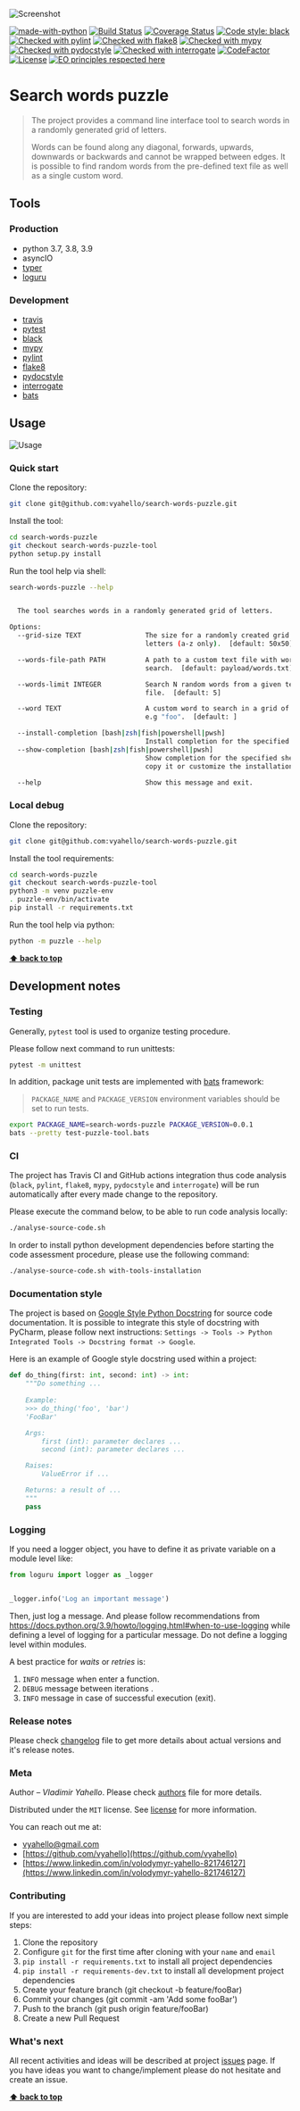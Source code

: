![Screenshot](media/icon.png)

[![made-with-python](https://img.shields.io/badge/Made%20with-Python-1f425f.svg)](https://www.python.org/)
[![Build Status](https://travis-ci.org/vyahello/search-words-puzzle.svg?branch=search-words-puzzle-tool)](https://travis-ci.org/vyahello/search-words-puzzle)
[![Coverage Status](https://coveralls.io/repos/github/vyahello/search-words-puzzle/badge.svg?branch=search-words-puzzle-tool)](https://coveralls.io/github/vyahello/search-words-puzzle?branch=search-words-puzzle-tool)
[![Code style: black](https://img.shields.io/badge/code%20style-black-000000.svg)](https://github.com/psf/black)
[![Checked with pylint](https://img.shields.io/badge/pylint-checked-blue)](https://www.pylint.org)
[![Checked with flake8](https://img.shields.io/badge/flake8-checked-blue)](http://flake8.pycqa.org/)
[![Checked with mypy](http://www.mypy-lang.org/static/mypy_badge.svg)](http://mypy-lang.org/)
[![Checked with pydocstyle](https://img.shields.io/badge/pydocstyle-checked-yellowgreen)](http://www.pydocstyle.org/)
[![Checked with interrogate](https://img.shields.io/badge/interrogate-checked-yellowgreen)](https://interrogate.readthedocs.io/en/latest/)
[![CodeFactor](https://www.codefactor.io/repository/github/vyahello/search-words-puzzle/badge)](https://www.codefactor.io/repository/github/vyahello/search-words-puzzle)
[![License](https://img.shields.io/badge/license-MIT-green.svg)](LICENSE.md)
[![EO principles respected here](https://www.elegantobjects.org/badge.svg)](https://www.elegantobjects.org)

# Search words puzzle

> The project provides a command line interface tool to search words in a randomly generated grid of letters.
> 
> Words can be found along any diagonal, forwards, upwards, downwards or backwards and cannot be wrapped between edges.
> It is possible to find random words from the pre-defined text file as well as a single custom word.

## Tools

### Production

- python 3.7, 3.8, 3.9
- asyncIO
- [typer](https://typer.tiangolo.com/)
- [loguru](https://loguru.readthedocs.io/en/stable/index.html)

### Development

- [travis](https://travis-ci.org/)
- [pytest](https://pypi.org/project/pytest/)
- [black](https://black.readthedocs.io/en/stable/)
- [mypy](http://mypy.readthedocs.io/en/latest)
- [pylint](https://www.pylint.org/)
- [flake8](http://flake8.pycqa.org/en/latest/)
- [pydocstyle](https://github.com/PyCQA/pydocstyle)
- [interrogate](https://interrogate.readthedocs.io/en/latest/)
- [bats](https://github.com/sstephenson/bats)

## Usage

![Usage](media/howto.gif)

### Quick start

Clone the repository:
```bash
git clone git@github.com:vyahello/search-words-puzzle.git
```

Install the tool:
```bash
cd search-words-puzzle
git checkout search-words-puzzle-tool
python setup.py install
```

Run the tool help via shell:
```bash
search-words-puzzle --help


  The tool searches words in a randomly generated grid of letters.

Options:
  --grid-size TEXT                The size for a randomly created grid of
                                  letters (a-z only).  [default: 50x50]

  --words-file-path PATH          A path to a custom text file with words to
                                  search.  [default: payload/words.txt]

  --words-limit INTEGER           Search N random words from a given text
                                  file.  [default: 5]

  --word TEXT                     A custom word to search in a grid of letters
                                  e.g "foo".  [default: ]

  --install-completion [bash|zsh|fish|powershell|pwsh]
                                  Install completion for the specified shell.
  --show-completion [bash|zsh|fish|powershell|pwsh]
                                  Show completion for the specified shell, to
                                  copy it or customize the installation.

  --help                          Show this message and exit.
```

### Local debug

Clone the repository:
```bash
git clone git@github.com:vyahello/search-words-puzzle.git
```

Install the tool requirements:
```bash
cd search-words-puzzle
git checkout search-words-puzzle-tool
python3 -m venv puzzle-env
. puzzle-env/bin/activate
pip install -r requirements.txt
```

Run the tool help via python:
```bash
python -m puzzle --help
```

**[⬆ back to top](#search-words-puzzle)**

## Development notes

### Testing

Generally, `pytest` tool is used to organize testing procedure.

Please follow next command to run unittests:
```bash
pytest -m unittest
```

In addition, package unit tests are implemented with [bats](https://github.com/sstephenson/bats) framework:
> `PACKAGE_NAME` and `PACKAGE_VERSION` environment variables should be set to run tests.

```bash
export PACKAGE_NAME=search-words-puzzle PACKAGE_VERSION=0.0.1
bats --pretty test-puzzle-tool.bats
```

### CI

The project has Travis CI and GitHub actions integration thus code analysis (`black`, `pylint`, `flake8`, `mypy`, `pydocstyle` and `interrogate`) will be run automatically after every made change to the repository.

Please execute the command below, to be able to run code analysis locally:
```bash
./analyse-source-code.sh
```

In order to install python development dependencies before starting the code assessment procedure, please use the following command:
```bash
./analyse-source-code.sh with-tools-installation
```

### Documentation style

The project is based on [Google Style Python Docstring](https://sphinxcontrib-napoleon.readthedocs.io/en/latest/example_google.html) for source code documentation. 
It is possible to integrate this style of docstring with PyCharm, please follow next instructions:
`Settings -> Tools -> Python Integrated Tools -> Docstring format -> Google`.

Here is an example of Google style docstring used within a project:
```python
def do_thing(first: int, second: int) -> int:
    """Do something ...
    
    Example:
    >>> do_thing('foo', 'bar')
    'FooBar'

    Args:
        first (int): parameter declares ...
        second (int): parameter declares ...

    Raises:
        ValueError if ...

    Returns: a result of ...
    """
    pass
```

### Logging

If you need a logger object, you have to define it as private variable on a module level like:
```python
from loguru import logger as _logger


_logger.info('Log an important message')
``` 
Then, just log a message. And please follow recommendations from https://docs.python.org/3.9/howto/logging.html#when-to-use-logging
while defining a level of logging for a particular message. Do not define a logging level within modules.

A best practice for _waits_ or _retries_ is:
1. `INFO` message when enter a function.
2. `DEBUG` message between iterations .
3. `INFO` message in case of successful execution (exit).

### Release notes

Please check [changelog](CHANGELOG.md) file to get more details about actual versions and it's release notes.

### Meta

Author – _Vladimir Yahello_. Please check [authors](AUTHORS.md) file for more details.

Distributed under the `MIT` license. See [license](LICENSE.md) for more information.

You can reach out me at:
* [vyahello@gmail.com](vyahello@gmail.com)
* [https://github.com/vyahello](https://github.com/vyahello)
* [https://www.linkedin.com/in/volodymyr-yahello-821746127](https://www.linkedin.com/in/volodymyr-yahello-821746127)

### Contributing

If you are interested to add your ideas into project please follow next simple steps:

1. Clone the repository
2. Configure `git` for the first time after cloning with your `name` and `email`
3. `pip install -r requirements.txt` to install all project dependencies
4. `pip install -r requirements-dev.txt` to install all development project dependencies
5. Create your feature branch (git checkout -b feature/fooBar)
6. Commit your changes (git commit -am 'Add some fooBar')
7. Push to the branch (git push origin feature/fooBar)
8. Create a new Pull Request

### What's next

All recent activities and ideas will be described at project [issues](https://github.com/vyahello/search-words-puzzle/issues) page. 
If you have ideas you want to change/implement please do not hesitate and create an issue.

**[⬆ back to top](#search-words-puzzle)**
